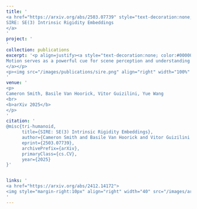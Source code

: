 ```yaml
---
title: '
<a href="https://arxiv.org/abs/2503.07739" style="text-decoration:none;color:#000000;text-align:justify;"> 
SIRE: SE(3) Intrinsic Rigidity Embeddings
</a>
'
project: '
'
collection: publications
excerpt: '<p align=justify><a style="text-decoration:none; color:#000000; align:justify;">
Motion serves as a powerful cue for scene perception and understanding by separating independently moving surfaces and organizing the physical world into distinct entities. We introduce SIRE, a self-supervised method for motion discovery of objects and dynamic scene reconstruction from casual scenes by learning intrinsic rigidity embeddings from videos. Our method trains an image encoder to estimate scene rigidity and geometry, supervised by a simple 4D reconstruction loss: a least-squares solver uses the estimated geometry and rigidity to lift 2D point track trajectories into SE(3) tracks, which are simply re-projected back to 2D and compared against the original 2D trajectories for supervision. Crucially, our framework is fully end-to-end differentiable and can be optimized either on video datasets to learn generalizable image priors, or even on a single video to capture scene-specific structure - highlighting strong data efficiency. We demonstrate the effectiveness of our rigidity embeddings and geometry across multiple settings, including downstream object segmentation, SE(3) rigid motion estimation, and self-supervised depth estimation. Our findings suggest that SIRE can learn strong geometry and motion rigidity priors from video data, with minimal supervision.
</a></p>
<p><img src="/images/publications/sire.png" align="right" width="100%" style="margin:0 0 20px 0"></p>
'
venue: '
<p>
Cameron Smith, Basile Van Hoorick, Vitor Guizilini, Yue Wang
<br>
<b>arXiv 2025</b>
</p>
'
citation: '
@misc{tri-humanoid,
      title={SIRE: SE(3) Intrinsic Rigidity Embeddings}, 
      author={Cameron Smith and Basile Van Hoorick and Vitor Guizilini and Yue Wang},
      eprint={2503.07739},
      archivePrefix={arXiv},
      primaryClass={cs.CV},
      year={2025}
}'


links: '
<a href="https://arxiv.org/abs/2412.14172">
<img style="margin-right:10px" align="right" width="40" src="/images/arxiv.png"></a>
'
---
```

